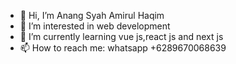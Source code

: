 - 👋 Hi, I’m Anang Syah Amirul Haqim
- 👀 I’m interested in web development
- 🌱 I’m currently learning vue js,react js and next js
- 📫 How to reach me: whatsapp +6289670068639

<!---
Anang20/Anang20 is a ✨ special ✨ repository because its `README.md` (this file) appears on your GitHub profile.
You can click the Preview link to take a look at your changes.
--->
